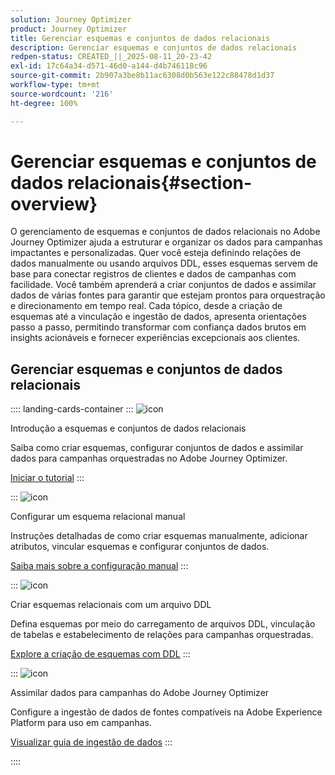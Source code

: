 ```yaml
---
solution: Journey Optimizer
product: Journey Optimizer
title: Gerenciar esquemas e conjuntos de dados relacionais
description: Gerenciar esquemas e conjuntos de dados relacionais
redpen-status: CREATED_||_2025-08-11_20-23-42
exl-id: 17c64a34-d571-46d0-a144-d4b746118c96
source-git-commit: 2b907a3be8b11ac6308d0b563e122c88478d1d37
workflow-type: tm+mt
source-wordcount: '216'
ht-degree: 100%

---
```


# Gerenciar esquemas e conjuntos de dados relacionais{#section-overview}

O gerenciamento de esquemas e conjuntos de dados relacionais no Adobe Journey Optimizer ajuda a estruturar e organizar os dados para campanhas impactantes e personalizadas. Quer você esteja definindo relações de dados manualmente ou usando arquivos DDL, esses esquemas servem de base para conectar registros de clientes e dados de campanhas com facilidade. Você também aprenderá a criar conjuntos de dados e assimilar dados de várias fontes para garantir que estejam prontos para orquestração e direcionamento em tempo real. Cada tópico, desde a criação de esquemas até a vinculação e ingestão de dados, apresenta orientações passo a passo, permitindo transformar com confiança dados brutos em insights acionáveis e fornecer experiências excepcionais aos clientes.

## Gerenciar esquemas e conjuntos de dados relacionais

:::: landing-cards-container
:::
![icon](https://cdn.experienceleague.adobe.com/icons/circle-play.svg)

Introdução a esquemas e conjuntos de dados relacionais

Saiba como criar esquemas, configurar conjuntos de dados e assimilar dados para campanhas orquestradas no Adobe Journey Optimizer.

[Iniciar o tutorial](../using/orchestrated/gs-schemas.md)
:::

:::
![icon](https://cdn.experienceleague.adobe.com/icons/list-check.svg)

Configurar um esquema relacional manual

Instruções detalhadas de como criar esquemas manualmente, adicionar atributos, vincular esquemas e configurar conjuntos de dados.

[Saiba mais sobre a configuração manual](../using/orchestrated/manual-schema.md)
:::

:::
![icon](https://cdn.experienceleague.adobe.com/icons/code-branch.svg)

Criar esquemas relacionais com um arquivo DDL

Defina esquemas por meio do carregamento de arquivos DDL, vinculação de tabelas e estabelecimento de relações para campanhas orquestradas.

[Explore a criação de esquemas com DDL](../using/orchestrated/file-upload-schema.md)
:::

:::
![icon](https://cdn.experienceleague.adobe.com/icons/gear.svg)

Assimilar dados para campanhas do Adobe Journey Optimizer

Configure a ingestão de dados de fontes compatíveis na Adobe Experience Platform para uso em campanhas.

[Visualizar guia de ingestão de dados](../using/orchestrated/ingest-data.md)
:::

::::

